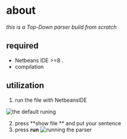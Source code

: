 # about
 *this is a Top-Down parser build from scratch* 

## required
 * Netbeans IDE >=8 .
 * compilation
## utilization 

1. run the file with NetbeansIDE

![the default runing](/home/razig/0.jpg)

2. press **show file ** and put your sentence 
3. press **run** 
 ![running the parser](/home/razig/1.jpg)




